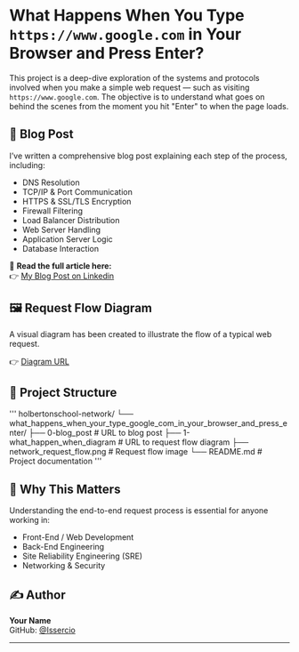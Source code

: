 # What Happens When You Type `https://www.google.com` in Your Browser and Press Enter?

This project is a deep-dive exploration of the systems and protocols involved when you make a simple web request — such as visiting `https://www.google.com`. The objective is to understand what goes on behind the scenes from the moment you hit "Enter" to when the page loads.

## 📌 Blog Post

I’ve written a comprehensive blog post explaining each step of the process, including:

- DNS Resolution
- TCP/IP & Port Communication
- HTTPS & SSL/TLS Encryption
- Firewall Filtering
- Load Balancer Distribution
- Web Server Handling
- Application Server Logic
- Database Interaction

📖 **Read the full article here:**  
👉 [My Blog Post on Linkedin](https://www.linkedin.com/pulse/what-happens-when-you-type-httpswwwgooglecom-press-enter-jaille-kj9if/)


## 🖼️ Request Flow Diagram

A visual diagram has been created to illustrate the flow of a typical web request.
  
👉 [Diagram URL](https://www.mermaidchart.com/app/projects/36c2d757-7740-4bcc-9890-3000a794a9ab/diagrams/1a06d2c7-954b-437d-954c-c0bd83c7c244)


## 📂 Project Structure
'''
holbertonschool-network/
└── what_happens_when_your_type_google_com_in_your_browser_and_press_enter/
├── 0-blog_post # URL to blog post
├── 1-what_happen_when_diagram # URL to request flow diagram
├── network_request_flow.png # Request flow image
└── README.md # Project documentation
'''

## 🧠 Why This Matters

Understanding the end-to-end request process is essential for anyone working in:

- Front-End / Web Development
- Back-End Engineering
- Site Reliability Engineering (SRE)
- Networking & Security

## ✍️ Author

**Your Name**  
GitHub: [@Issercio](https://github.com/Issercio)  

---

